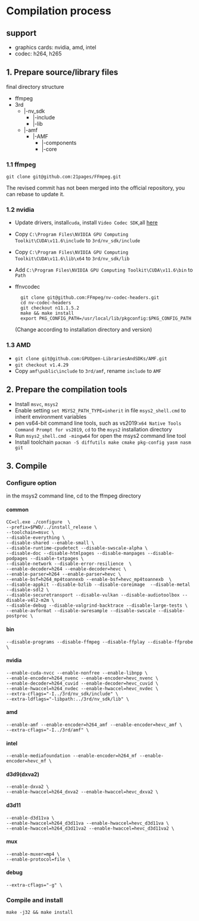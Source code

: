 # Compilation process

## support 
* graphics cards: nvidia, amd, intel
* codec: h264, h265

## 1. Prepare source/library files

final directory structure

+ ffmpeg  
+ 3rd  
  + |-nv_sdk  
    + |-include  
    + |-lib  
  + |-amf
    * |-AMF
      * |-components
      * |-core

### 1.1 ffmpeg

```shell
git clone git@github.com:21pages/FFmpeg.git
```
The revised commit has not been merged into the official repository, you can rebase to update it.
### 1.2 nvidia

  * Update drivers, install`cuda`, install `Video Codec SDK`,all [here](https://developer.nvidia.com/nvidia-video-codec-sdk/download)

  * Copy `C:\Program Files\NVIDIA GPU Computing Toolkit\CUDA\v11.6\include` to `3rd/nv_sdk/include`

  * Copy `C:\Program Files\NVIDIA GPU Computing Toolkit\CUDA\v11.6\lib\x64` to `3rd/nv_sdk/lib`

  * Add `C:\Program Files\NVIDIA GPU Computing Toolkit\CUDA\v11.6\bin` to `Path`

  * ffnvcodec
    ```shell
      git clone git@github.com:FFmpeg/nv-codec-headers.git
      cd nv-codec-headers 
      git checkout n11.1.5.2
      make && make install
      export PKG_CONFIG_PATH=/usr/local/lib/pkgconfig:$PKG_CONFIG_PATH
    ```

    (Change according to installation directory and version)

### 1.3 AMD

* `git clone git@github.com:GPUOpen-LibrariesAndSDKs/AMF.git`
* `git checkout v1.4.29`
* Copy `amf\public\include` to `3rd/amf`, rename `include` to `AMF`



## 2. Prepare the compilation tools

* Install `msvc`, `msys2`
* Enable setting `set MSYS2_PATH_TYPE=inherit` in file `msys2_shell.cmd` to inherit environment variables
* pen vs64-bit command line tools, such as vs2019:`x64 Native Tools Command Prompt for vs2019`, `cd` to the `msys2` installation directory
* Run `msys2_shell.cmd -mingw64`  for open the msys2 command line tool
* Install toolchain
  `pacman -S diffutils make cmake pkg-config yasm nasm git`



## 3. Compile

### Configure option

in the msys2 command line, cd to the ffmpeg directory

#### common
```shell
CC=cl.exe ./configure  \
--prefix=$PWD/../install_release \
--toolchain=msvc \
--disable-everything \
--disable-shared --enable-small \
--disable-runtime-cpudetect --disable-swscale-alpha \
--disable-doc --disable-htmlpages --disable-manpages --disable-podpages --disable-txtpages \
--disable-network --disable-error-resilience  \
--enable-decoder=h264 --enable-decoder=hevc \
--enable-parser=h264 --enable-parser=hevc \
--enable-bsf=h264_mp4toannexb --enable-bsf=hevc_mp4toannexb  \
--disable-appkit --disable-bzlib --disable-coreimage  --disable-metal --disable-sdl2 \
--disable-securetransport --disable-vulkan --disable-audiotoolbox --disable-v4l2-m2m \
--disable-debug --disable-valgrind-backtrace --disable-large-tests \
--enable-avformat --disable-swresample --disable-swscale --disable-postproc \
```
#### bin
```shell
--disable-programs --disable-ffmpeg --disable-ffplay --disable-ffprobe \
```
#### nvidia
```shell
--enable-cuda-nvcc --enable-nonfree --enable-libnpp \
--enable-encoder=h264_nvenc --enable-encoder=hevc_nvenc \
--enable-decoder=h264_cuvid --enable-decoder=hevc_cuvid \
--enable-hwaccel=h264_nvdec --enable-hwaccel=hevc_nvdec \
--extra-cflags="-I../3rd/nv_sdk/include" \
--extra-ldflags="-libpath:../3rd/nv_sdk/lib" \
```

#### amd
```shell
--enable-amf --enable-encoder=h264_amf --enable-encoder=hevc_amf \
--extra-cflags="-I../3rd/amf" \
```

#### intel
```shell
--enable-mediafoundation --enable-encoder=h264_mf --enable-encoder=hevc_mf \
```

#### d3d9(dxva2)
```shell
--enable-dxva2 \
--enable-hwaccel=h264_dxva2 --enable-hwaccel=hevc_dxva2 \
```

#### d3d11
```shell
--enable-d3d11va \
--enable-hwaccel=h264_d3d11va --enable-hwaccel=hevc_d3d11va \
--enable-hwaccel=h264_d3d11va2 --enable-hwaccel=hevc_d3d11va2 \
```

#### mux
```shell
--enable-muxer=mp4 \
--enable-protocol=file \
```

#### debug
```shell
--extra-cflags="-g" \
```

### Compile and install
`make -j32 && make install`


